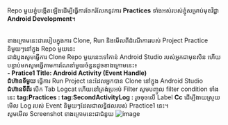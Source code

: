 Repo មួយខ្ញុំបង្កើតឡើងដើម្បីធ្វើការចែករំលែកនូវការ **Practices** ទាំងអស់របស់ខ្ញុំសម្រាប់មុខវិជ្ជា **Android Development**។ <br/><br/>

ខាងក្រោមនេះជារបៀបក្នុងការ Clone, Run និងមើលពីដំណើការរបស់ Project Practice និមួយៗនៅក្នុង Repo មួយនេះ <br/>
ជាដំបូងសូមធ្វើការ Clone Repo មួយនេះទៅកាន់ Android Studio របស់អ្នកជាមុនសិន ហើយបន្ទាប់មកសូមធ្វើតាមការណែនាំមួយចំនួនដូចខាងក្រោមនេះ៖ <br/>
**- Pratice1 Title: Android Activity (Event Handle)** <br/>
**ជំហ៊ានទីមួយ** ធ្វើការ Run Project នេះដែលអ្នកបាន Clone នៅក្នុង Android Studio <br/>
**ជំហ៊ានទីពីរ** បើក Tab Logcat ហើយនៅត្រង់ប្រអប់ Filter សូមបញ្ចូល filter condition ទាំងនេះ **tag:Practices : tag:SecondActivityLog :** រួចចុចលើ Label **Cc**
ដើម្បីងាយស្រួយមើល Log របស់ Event និមួយៗដែលជាលទ្ធិផលរបស់ Practice1 នេះ។ <br/>
សូមមើល Screenshot ខាងក្រោមនេះជាជំនួយ
![image](https://github.com/AEU-MSIT/AndroidPractices/assets/76842282/fce08f85-a9a3-4152-aeba-e7e68a22af59)

